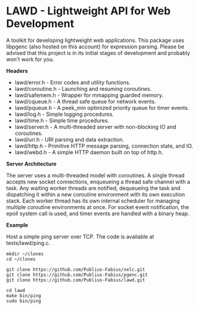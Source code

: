 # LAWD - Lightweight API for Web Development

A toolkit for developing lightweight web applications.  This package uses 
libpgenc (also hosted on this account) for expression parsing.  Please be 
advised that this project is in its initial stages of development and 
probably won't work for you.

**Headers**

- lawd/error.h - Error codes and utility functions.
- lawd/coroutine.h - Launching and resuming coroutines.
- lawd/safemem.h - Wrapper for mmapping guarded memory.
- lawd/cqueue.h - A thread safe queue for network events.
- lawd/pqueue.h - A peek_min optimized priority queue for timer events.
- lawd/log.h - Simple logging procedures.
- lawd/time.h - Simple time procedures.
- lawd/server.h - A multi-threaded server with non-blocking IO and coroutines.
- lawd/uri.h - URI parsing and data extraction.
- lawd/http.h - Primitive HTTP message parsing, connection state, and IO.
- lawd/webd.h - A simple HTTP daemon built on top of http.h.

**Server Architecture**

The server uses a multi-threaded model with coroutines.  A single thread 
accepts new socket connections, enqueueing a thread safe channel with a task. 
Any waiting worker threads are notified, dequeueing the task and dispatching 
it within a new coroutine environment with its own execution stack.  Each 
worker thread has its own internal scheduler for managing multiple coroutine 
environments at once. For socket event notification, the epoll system call is 
used, and timer events are handled with a binary heap.

**Example**

Host a simple ping server over TCP.  The code is available at tests/lawd/ping.c.

```
mkdir ~/clones
cd ~/clones

git clone https://github.com/Publius-Fabius/selc.git
git clone https://github.com/Publius-Fabius/pgenc.git
git clone https://github.com/Publius-Fabius/lawd.git

cd lawd
make bin/ping
sudo bin/ping
```
